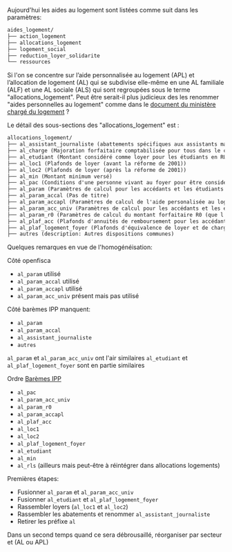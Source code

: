 Aujourd'hui les aides au logement sont listées comme suit dans les paramètres:

```txt
aides_logement/
├── action_logement
├── allocations_logement
├── logement_social
├── reduction_loyer_solidarite
└── ressources
```

Si l'on se concentre sur l’aide personnalisée au logement (APL) et
l’allocation de logement (AL) qui se subdivise elle-même en une AL familiale (ALF)
et une AL sociale (ALS) qui sont regroupées sous le terme "allocations_logement".
Peut être serait-il plus judicieux des les renommer "aides personnelles au logement"
comme dans le [document du ministère chargé du logement](https://www.ecologie.gouv.fr/sites/default/files/les_aides_personnelles_au_logement_element_de_calcul_septembre_2021.pdf) ?

Le détail des sous-sections des "allocations_logement" est :

```txt
allocations_logement/
├── al_assistant_journaliste (abattements spécifiques aux assistants maternel et familial et aux journalistes)
├── al_charge (Majoration forfaitaire comptabilisée pour tous dans le calcul des aides au logement au titre des charges du logement)
├── al_etudiant (Montant considéré comme loyer pour les étudiants en RU)
├── al_loc1 (Plafonds de loyer (avant la réforme de 2001))
├── al_loc2 (Plafonds de loyer (après la réforme de 2001))
├── al_min (Montant minimum versé)
├── al_pac (Conditions d'une personne vivant au foyer pour être considérée à charge)
├── al_param (Paramètres de calcul pour les accédants et les étudiants logés en résidence universitaire)
├── al_param_accal (Pas de titre)
├── al_param_accapl (Paramètres de calcul de l'aide personalisée au logement (APL) pour les accédants à la propriété)
├── al_param_acc_univ (Paramètres de calcul pour les accédants et les étudiants logés en résidence universitaire, aides pour le logement (APL))
├── al_param_r0 (Paramètres de calcul du montant forfaitaire R0 (que l'on déduit des ressources) - secteur locatif (après 2001))
├── al_plaf_acc (Plafonds d'annuités de remboursement pour les accédants à la propriété des allocations logement (AL))
├── al_plaf_logement_foyer (Plafonds d'équivalence de loyer et de charges locatives pour les personnes résidant dans un logement-foyer)
├── autres (description: Autres dispositions communes)
```

Quelques remarques en vue de l'homogénéisation:

Côté openfisca
- `al_param` utilisé
- `al_param_accal` utilisé
- `al_param_accapl` utilisé
- `al_param_acc_univ` présent mais pas utilisé

Côté barèmes IPP manquent:
 - `al_param`
 - `al_param_accal`
 - `al_assistant_journaliste`
 - `autres`

`al_param` et `al_param_acc_univ` ont l'air similaires
`al_etudiant` et `al_plaf_logement_foyer` sont en partie similaires

Ordre [Barèmes IPP](https://www.ipp.eu/baremes-ipp/prestations-sociales/)
- `al_pac`
- `al_param_acc_univ`
- `al_param_r0`
- `al_param_accapl`
- `al_plaf_acc`
- `al_loc1`
- `al_loc2`
- `al_plaf_logement_foyer`
- `al_etudiant`
- `al_min`
- `al_rls` (ailleurs mais peut-être à réintégrer dans allocations logements)

Premières étapes:

- Fusionner `al_param` et `al_param_acc_univ`
- Fusionner `al_etudiant` et `al_plaf_logement_foyer`
- Rassembler loyers (`al_loc1` et `al_loc2`)
- Rassembler les abatements et renommer `al_assistant_journaliste`
- Retirer les préfixe `al`

Dans un second temps quand ce sera débrousaillé, réorganiser par secteur et (AL ou APL)
